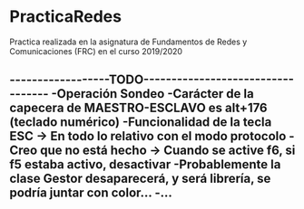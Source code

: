 # PracticaRedes
Practica realizada en la asignatura de Fundamentos de Redes y Comunicaciones (FRC) en el curso 2019/2020

------------------TODO----------------------------------
-Operación Sondeo
-Carácter de la capecera de MAESTRO-ESCLAVO es alt+176 (teclado numérico)
-Funcionalidad de la tecla ESC -> En todo lo relativo con el modo protocolo
-Creo que no está hecho -> Cuando se active f6, si f5 estaba activo, desactivar
-Probablemente la clase Gestor desaparecerá, y será librería, se podría juntar con color...
-...
--------------------------------------------------------

